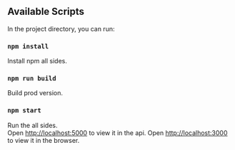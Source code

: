 ## Available Scripts

In the project directory, you can run:

### `npm install`

Install npm all sides.<br>

### `npm run build`

Build prod version.<br>

### `npm start`

Run the all sides.<br>
Open [http://localhost:5000](http://localhost:5000) to view it in the api.
Open [http://localhost:3000](http://localhost:3000) to view it in the browser.
